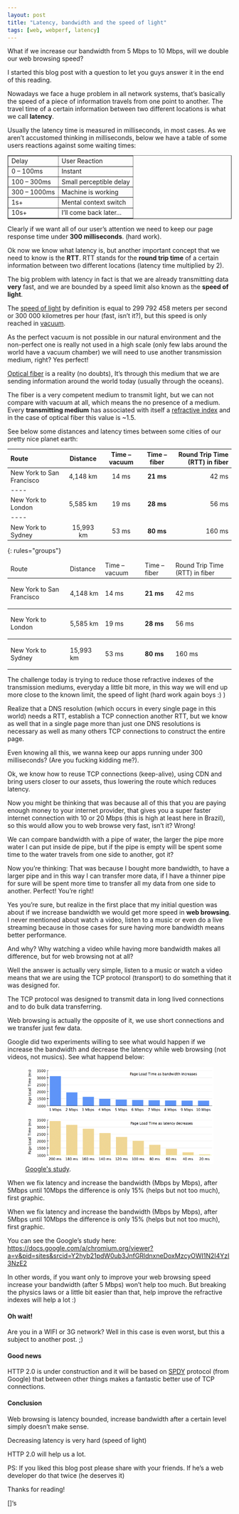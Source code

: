 ```yaml
---
layout: post
title: "Latency, bandwidth and the speed of light"
tags: [web, webperf, latency]
---
```


What if we increase our bandwidth from 5 Mbps to 10 Mbps, will we double our web browsing speed?

I started this blog post with a question to let you guys answer it in the end of this reading.

Nowadays we face a huge problem in all network systems, that’s basically the speed of a piece of information travels from one point to another. The travel time of a certain information between two different locations is what we call __latency__.

Usually the latency time is measured in milliseconds, in most cases. As we aren’t accustomed thinking in milliseconds, below we have a table of some users reactions against some waiting times:

<table class="delay" width="100%" border="1">
<tbody>
<tr>
<td class="header">Delay</td>
<td class="header">User Reaction</td>
</tr>
<tr>
<td class="green">0 &#8211; 100ms</td>
<td>Instant</td>
</tr>
<tr>
<td>100 &#8211; 300ms</td>
<td>Small perceptible delay</td>
</tr>
<tr>
<td>300 &#8211; 1000ms</td>
<td>Machine is working</td>
</tr>
<tr>
<td class="red">1s+</td>
<td>Mental context switch</td>
</tr>
<tr>
<td class="red">10s+</td>
<td>I&#8217;ll come back later&#8230;</td>
</tr>
</tbody>
</table>

Clearly if we want all of our user’s attention we need to keep our page response time under __300 milliseconds__. (hard work).

Ok now we know what latency is, but another important concept that we need to know is the __RTT__. RTT stands for the __round trip time__ of a certain information between two different locations (latency time multiplied by 2).

The big problem with latency in fact is that we are already transmitting data __very__ fast, and we are bounded by a speed limit also known as the __speed of light__.

The [speed of light](https://en.wikipedia.org/wiki/Speed_of_light) by definition is equal to 299 792 458 meters per second or 300 000 kilometres per hour (fast, isn’t it?), but this speed is only reached in [vacuum](https://en.wikipedia.org/wiki/Vacuum).

As the perfect vacuum is not possible in our natural environment and the non-perfect one is really not used in a high scale (only few labs around the world have a vacuum chamber) we will need to use another transmission medium, right? Yes perfect!

[Optical fiber](http://en.wikipedia.org/wiki/Optical_fiber) is a reality (no doubts), It’s through this medium that we are sending information around the world today (usually through the oceans).

The fiber is a very competent medium to transmit light, but we can not compare with vacuum at all, which means the no presence of a medium. Every __transmitting medium__ has associated with itself a [refractive index](http://en.wikipedia.org/wiki/Refractive_index) and in the case of optical fiber this value is ~1.5.

See below some distances and latency times between some cities of our pretty nice planet earth:

| Route | Distance | Time &#8211; vacuum | Time &#8211; fiber | Round Trip Time (RTT) in fiber |
|:--------|:-------:|:-------:|:-------:|--------:|
| New York to San Francisco   | 4,148 km    | 14 ms   | __21 ms__   | 42 ms   |
|----
| New York to London   | 5,585 km   | 19 ms   | __28 ms__   | 56 ms   |
|----
| New York to Sydney   | 15,993 km   | 53 ms    | __80 ms__   | 160 ms   |
{: rules="groups"}

<table style="width: 100%; border-collapse: collapse;">
<colgroup>
<col class="col_1" />
<col class="col_2" />
<col class="col_3" />
<col class="col_4" />
<col class="col_5" /> </colgroup>
<thead>
<tr>
<td style="border-bottom: 0.5pt solid;">Route</td>
<td style="border-bottom: 0.5pt solid;">Distance</td>
<td style="border-bottom: 0.5pt solid;">Time &#8211; vacuum</td>
<td style="border-bottom: 0.5pt solid;">Time &#8211; fiber</td>
<td style="border-bottom: 0.5pt solid;">Round Trip Time (RTT) in fiber</td>
</tr>
</thead>
<tbody>
<tr>
<td style="border-bottom: 0.5pt solid;">
<p id="new_york_to_san">New York to San Francisco</p>
</td>
<td style="border-bottom: 0.5pt solid;">
<p id="km_id1">4,148 km</p>
</td>
<td style="border-bottom: 0.5pt solid;">
<p id="ms_id1">14 ms</p>
</td>
<td style="border-bottom: 0.5pt solid;">
<p id="ms_id2"><span class="strong"><strong>21 ms</strong></span></p>
</td>
<td style="border-bottom: 0.5pt solid;">
<p id="ms_id3">42 ms</p>
</td>
</tr>
<tr>
<td style="border-bottom: 0.5pt solid;">
<p id="new_york_to_lon">New York to London</p>
</td>
<td style="border-bottom: 0.5pt solid;">
<p id="km_id2">5,585 km</p>
</td>
<td style="border-bottom: 0.5pt solid;">
<p id="ms_id4">19 ms</p>
</td>
<td style="border-bottom: 0.5pt solid;">
<p id="ms_id5"><span class="strong"><strong>28 ms</strong></span></p>
</td>
<td style="border-bottom: 0.5pt solid;">
<p id="ms_id6">56 ms</p>
</td>
</tr>
<tr>
<td style="border-bottom: 0.5pt solid;">
<p id="new_york_to_syd">New York to Sydney</p>
</td>
<td style="border-bottom: 0.5pt solid;">
<p id="km_id3">15,993 km</p>
</td>
<td style="border-bottom: 0.5pt solid;">
<p id="ms_id7">53 ms</p>
</td>
<td style="border-bottom: 0.5pt solid;">
<p id="ms_id8"><span class="strong"><strong>80 ms</strong></span></p>
</td>
<td style="border-bottom: 0.5pt solid;">
<p id="ms_id9">160 ms</p>
</td>
</tr>
</tbody>
</table>

The challenge today is trying to reduce those refractive indexes of the transmission mediums, everyday a little bit more, in this way we will end up more close to the known limit, the speed of light (hard work again boys :) )

Realize that a DNS resolution (which occurs in every single page in this world) needs a RTT, establish a TCP connection another RTT, but we know as well that in a single page more than just one DNS resolutions is necessary as well as many others TCP connections to construct the entire page.

Even knowing all this, we wanna keep our apps running under 300 milliseconds? (Are you fucking kidding me?).

Ok, we know how to reuse TCP connections (keep-alive), using CDN and bring users closer to our assets, thus lowering the route which reduces latency.

Now you might be thinking that was because all of this that you are paying enough money to your internet provider, that gives you a super faster internet connection with 10 or 20 Mbps (this is high at least here in Brazil), so this would allow you to web browse very fast, isn’t it? Wrong!

We can compare bandwidth with a pipe of water, the larger the pipe more water I can put inside de pipe, but if the pipe is empty will be spent some time to the water travels from one side to another, got it?

Now you’re thinking: That was because I bought more bandwidth, to have a larger pipe and in this way I can transfer more data, if I have a thinner pipe for sure will be spent more time to transfer all my data from one side to another. Perfect! You’re right!

Yes you’re sure, but realize in the first place that my initial question was about if we increase bandwidth we would get more speed in __web browsing__. I never mentioned about watch a video, listen to a music or even do a live streaming because in those cases for sure having more bandwidth means better performance.

And why? Why watching a video while having more bandwidth makes all difference, but for web browsing not at all?

Well the answer is actually very simple, listen to a music or watch a video means that we are using the TCP protocol (transport) to do something that it was designed for.

The TCP protocol was designed to transmit data in long lived connections and to do bulk data transferring.

Web browsing is actually the opposite of it, we use short connections and we transfer just few data.

Google did two experiments willing to see what would happen if we increase the bandwidth and decrease the latency while web browsing (not videos, not musics). See what happend below:

<figure>
  <a href="/images/bandwidth-vs-latency.png"><img src="/images/bandwidth-vs-latency.png"></a>
  <figcaption><a href="/images/bandwidth-vs-latency.png" title="Google's study">Google's study</a>.</figcaption>
</figure>

When we fix latency and increase the bandwidth (Mbps by Mbps), after 5Mbps until 10Mbps the difference is only 15% (helps but not too much), first graphic.

When we fix latency and increase the bandwidth (Mbps by Mbps), after 5Mbps until 10Mbps the difference is only 15% (helps but not too much), first graphic.

You can see the Google’s study here: https://docs.google.com/a/chromium.org/viewer?a=v&pid=sites&srcid=Y2hyb21pdW0ub3JnfGRldnxneDoxMzcyOWI1N2I4YzI3NzE2

In other words, if you want only to improve your web browsing speed increase your bandwidth (after 5 Mbps) won’t help too much. But breaking the physics laws or a little bit easier than that, help improve the refractive indexes will help a lot :)

#### Oh wait!
Are you in a WIFI or 3G network? Well in this case is even worst, but this a subject to another post. ;)

#### Good news 
HTTP 2.0 is under construction and it will be based on [SPDY](http://en.wikipedia.org/wiki/SPDY) protocol (from Google) that between other things makes a fantastic better use of TCP connections.

#### Conclusion
Web browsing is latency bounded, increase bandwidth after a certain level simply doesn’t make sense.

Decreasing latency is very hard (speed of light)

HTTP 2.0 will help us a lot.

PS: If you liked this blog post please share with your friends. If he’s a web developer do that twice (he deserves it)

Thanks for reading!

[]‘s